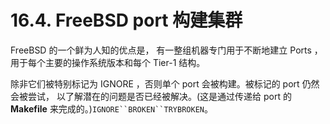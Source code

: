# 16.4. FreeBSD port 构建集群

FreeBSD 的一个鲜为人知的优点是， 有一整组机器专门用于不断地建立 Ports ， 用于每个主要的操作系统版本和每个 Tier-1 结构。

除非它们被特别标记为 IGNORE ，否则单个 port 会被构建。被标记的 port 仍然会被尝试， 以了解潜在的问题是否已经被解决。(这是通过传递给 port 的 **Makefile** 来完成的。)`IGNORE``BROKEN``TRYBROKEN`。
